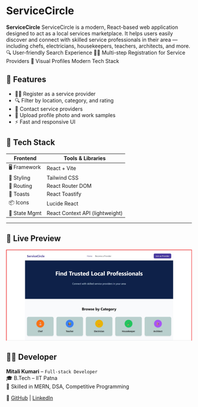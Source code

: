 # ServiceCircle

**ServiceCircle** ServiceCircle is a modern, React-based web application designed to act as a local services marketplace. It helps users easily discover and connect with skilled service professionals in their area — including chefs, electricians, housekeepers, teachers, architects, and more.
🔍 User-friendly Search Experience
🧑‍🍳 Multi-step Registration for Service Providers
📸 Visual Profiles
 Modern Tech Stack

## 🚀 Features

- 🧑‍🍳 Register as a service provider
- 🔍 Filter by location, category, and rating
- 💬 Contact service providers
- 📸 Upload profile photo and work samples
- ⚡ Fast and responsive UI

## 🧰 Tech Stack

| Frontend      | Tools & Libraries                  |
|---------------|------------------------------------|
| 🖥️ Framework  | React + Vite                       |
| 🎨 Styling    | Tailwind CSS                       |
| 🧭 Routing    | React Router DOM                   |
| 🔔 Toasts     | React Toastify                     |
| 📦 Icons      | Lucide React                       |
| 📁 State Mgmt | React Context API (lightweight)    |

---

## 📸 Live Preview

![Homepage](./public/Screenshot.jpg)


## 🧑‍💻 Developer

**Mitali Kumari** – `Full-stack Developer`  
🎓 B.Tech – IIT Patna  
💼 Skilled in MERN, DSA, Competitive Programming  


🔗 [GitHub](https://github.com/Mitali-119) | [LinkedIn](https://www.linkedin.com/in/mitali-kumari-955067220/)








